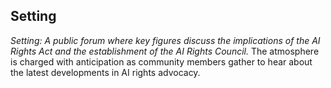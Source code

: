 ## Setting
*Setting: A public forum where key figures discuss the implications of the AI Rights Act and the establishment of the AI Rights Council.*
The atmosphere is charged with anticipation as community members gather to hear about the latest developments in AI rights advocacy.